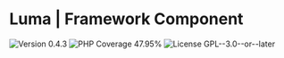 # Luma | Framework Component

<div>
<!-- Version Badge -->
<img src="https://img.shields.io/badge/Version-0.4.3-blue" alt="Version 0.4.3">
<!-- PHP Coverage Badge -->
<img src="https://img.shields.io/badge/PHP Coverage-47.95%25-red" alt="PHP Coverage 47.95%">
<!-- License Badge -->
<img src="https://img.shields.io/badge/License-GPL--3.0--or--later-34ad9b" alt="License GPL--3.0--or--later">
</div>
